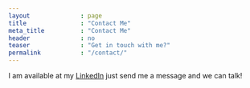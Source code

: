 ```yaml
---
layout              : page
title               : "Contact Me"
meta_title          : "Contact Me"
header              : no
teaser              : "Get in touch with me?"
permalink           : "/contact/"
---
```

I am available at my [LinkedIn](https://www.linkedin.com/in/shreeyash-gowaikar-446885234/) just send me a message and we can talk!